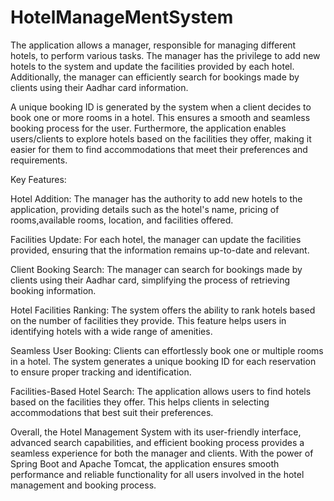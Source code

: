# HotelManageMentSystem
The application allows a manager, responsible for managing different hotels, to perform various tasks. The manager has the privilege to add new hotels to the system and update the facilities provided by each hotel. Additionally, the manager can efficiently search for bookings made by clients using their Aadhar card information.

A unique booking ID is generated by the system when a client decides to book one or more rooms in a hotel. This ensures a smooth and seamless booking process for the user. Furthermore, the application enables users/clients to explore hotels based on the facilities they offer, making it easier for them to find accommodations that meet their preferences and requirements.

Key Features:

Hotel Addition: The manager has the authority to add new hotels to the application, providing details such as the hotel's name, pricing of rooms,available rooms, location, and facilities offered.

Facilities Update: For each hotel, the manager can update the facilities provided, ensuring that the information remains up-to-date and relevant.

Client Booking Search: The manager can search for bookings made by clients using their Aadhar card, simplifying the process of retrieving booking information.

Hotel Facilities Ranking: The system offers the ability to rank hotels based on the number of facilities they provide. This feature helps users in identifying hotels with a wide range of amenities.

Seamless User Booking: Clients can effortlessly book one or multiple rooms in a hotel. The system generates a unique booking ID for each reservation to ensure proper tracking and identification.

Facilities-Based Hotel Search: The application allows users to find hotels based on the facilities they offer. This helps clients in selecting accommodations that best suit their preferences.

Overall, the Hotel Management System with its user-friendly interface, advanced search capabilities, and efficient booking process provides a seamless experience for both the manager and clients. With the power of Spring Boot and Apache Tomcat, the application ensures smooth performance and reliable functionality for all users involved in the hotel management and booking process.
